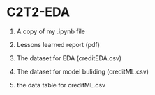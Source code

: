 # C2T2-EDA

1. A copy of my .ipynb file

2. Lessons learned report (pdf)

3. The dataset for EDA (creditEDA.csv) 

4. The dataset for model buliding (creditML.csv)

5. the data table for creditML.csv
